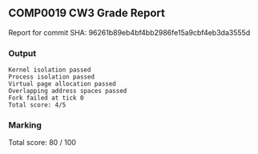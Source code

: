 ## COMP0019 CW3 Grade Report
Report for commit SHA: 96261b89eb4bf4bb2986fe15a9cbf4eb3da3555d

### Output


    Kernel isolation passed
    Process isolation passed
    Virtual page allocation passed
    Overlapping address spaces passed
    Fork failed at tick 0
    Total score: 4/5
    


### Marking

Total score: 80 / 100

